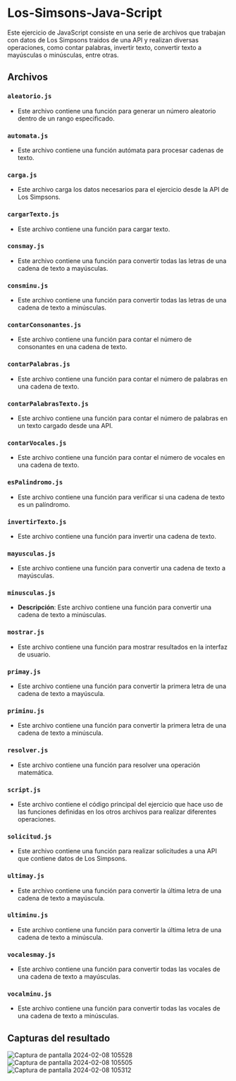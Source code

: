 # Los-Simsons-Java-Script

Este ejercicio de JavaScript consiste en una serie de archivos que trabajan con datos de Los Simpsons traidos de una API y realizan diversas operaciones, como contar palabras, invertir texto, convertir texto a mayúsculas o minúsculas, entre otras.

## Archivos

### `aleatorio.js`

- Este archivo contiene una función para generar un número aleatorio dentro de un rango especificado.

### `automata.js`

- Este archivo contiene una función autómata para procesar cadenas de texto.

### `carga.js`

- Este archivo carga los datos necesarios para el ejercicio desde la API de Los Simpsons.

### `cargarTexto.js`

- Este archivo contiene una función para cargar texto.

### `consmay.js`

- Este archivo contiene una función para convertir todas las letras de una cadena de texto a mayúsculas.

### `consminu.js`

- Este archivo contiene una función para convertir todas las letras de una cadena de texto a minúsculas.

### `contarConsonantes.js`

- Este archivo contiene una función para contar el número de consonantes en una cadena de texto.

### `contarPalabras.js`

- Este archivo contiene una función para contar el número de palabras en una cadena de texto.

### `contarPalabrasTexto.js`

- Este archivo contiene una función para contar el número de palabras en un texto cargado desde una API.

### `contarVocales.js`

- Este archivo contiene una función para contar el número de vocales en una cadena de texto.

### `esPalindromo.js`

- Este archivo contiene una función para verificar si una cadena de texto es un palíndromo.


### `invertirTexto.js`

- Este archivo contiene una función para invertir una cadena de texto.

### `mayusculas.js`

- Este archivo contiene una función para convertir una cadena de texto a mayúsculas.

### `minusculas.js`

- **Descripción**: Este archivo contiene una función para convertir una cadena de texto a minúsculas.

### `mostrar.js`

- Este archivo contiene una función para mostrar resultados en la interfaz de usuario.

### `primay.js`

- Este archivo contiene una función para convertir la primera letra de una cadena de texto a mayúscula.

### `priminu.js`

- Este archivo contiene una función para convertir la primera letra de una cadena de texto a minúscula.

### `resolver.js`

- Este archivo contiene una función para resolver una operación matemática.

### `script.js`

- Este archivo contiene el código principal del ejercicio que hace uso de las funciones definidas en los otros archivos para realizar diferentes operaciones.

### `solicitud.js`

- Este archivo contiene una función para realizar solicitudes a una API que contiene datos de Los Simpsons.

### `ultimay.js`

- Este archivo contiene una función para convertir la última letra de una cadena de texto a mayúscula.

### `ultiminu.js`

- Este archivo contiene una función para convertir la última letra de una cadena de texto a minúscula.

### `vocalesmay.js`

- Este archivo contiene una función para convertir todas las vocales de una cadena de texto a mayúsculas.

### `vocalminu.js`

- Este archivo contiene una función para convertir todas las vocales de una cadena de texto a minúsculas.

## Capturas del resultado
![Captura de pantalla 2024-02-08 105528](https://github.com/CristinaFdezFdez/Los-Simsons-Java-Script/assets/155740893/41193813-1c9e-431a-9765-ae1e54270cb2)
![Captura de pantalla 2024-02-08 105505](https://github.com/CristinaFdezFdez/Los-Simsons-Java-Script/assets/155740893/0e15a650-9b7a-48db-ac5a-a6b20fa2887c)
![Captura de pantalla 2024-02-08 105312](https://github.com/CristinaFdezFdez/Los-Simsons-Java-Script/assets/155740893/45a43345-ed73-47db-baf1-28f2bfc31fd9)
